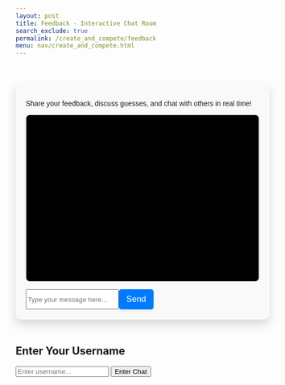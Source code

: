 ```yaml
---
layout: post
title: Feedback - Interactive Chat Room
search_exclude: true
permalink: /create_and_compete/feedback
menu: nav/create_and_compete.html
---
```


<link rel="stylesheet" href="{{site.baseurl}}/navigation/create_and_compete/feedback.css">

<div class="chat-room-container">
<p>Share your feedback, discuss guesses, and chat with others in real time!</p>

<!-- Chat Box -->
<div id="chat-box" class="chat-box"></div>

<!-- Chat Input -->
<div class="chat-input">
    <input type="text" id="chat-message" placeholder="Type your message here...">
    <button id="send-message" class="send-button">Send</button>
</div>
</div>

<!-- Username Modal -->
<div id="username-modal" class="modal">
    <div class="modal-content">
        <h2>Enter Your Username</h2>
        <input type="text" id="username-input" placeholder="Enter username..." required>
        <button id="username-submit">Enter Chat</button>
    </div>
</div>

<!-- Chat Room Container (Initially Hidden) -->
<div class="chat-room-container" style="display: none;">
    <p class="chat-header">Interactive Chat Room</p>
    <div id="chat-box" class="chat-box"></div>
    <div class="chat-input">
        <input type="text" id="chat-message" placeholder="Type your message here...">
        <button id="send-message" class="send-button">Send</button>
    </div>
</div>

<link rel="stylesheet" href="feeback.css">
<script src="chat.js"></script>


<script src="{{site.baseurl}}/navigation/create_and_compete/chat.js"></script>

<style>
/* General Container Styling */
.chat-room-container {
  max-width: 800px;
  margin: 50px auto;
  padding: 20px;
  background-color: #f9f9f9;
  border-radius: 10px;
  box-shadow: 0 10px 20px rgba(0, 0, 0, 0.15);
  font-family: 'Arial', sans-serif;
}

/* Header Styling */
.chat-header {
  font-size: 1.8em;
  text-align: center;
  margin-bottom: 20px;
  color: #333;
}

/* Chat Box Styling */
.chat-box {
  border: 1px solid #ddd;
  border-radius: 8px;
  height: 300px;
  overflow-y: scroll;
  padding: 15px;
  font-size: 1.2em;
  background-color: #000;
  box-shadow: inset 0 2px 4px rgba(0, 0, 0, 0.1);
}

/* Message Styling */
.message {
  margin-bottom: 10px;
  padding: 5px 10px;
  border-radius: 5px;
  background-color: #eef2f7;
  color: #f5f0f0
;
  box-shadow: 0 1px 3px rgba(0, 0, 0, 0.1);
}

/* Input Box Styling */
.chat-input {
  display: flex;
  margin-top: 15px;
}

.chat-message {
  flex: 1;
  padding: 10px;
  font-size: 1.2em;
  border: 1px solid #ddd;
  border-radius: 5px;
  box-shadow: 0 1px 3px rgba(0, 0, 0, 0.1);
  margin-right: 10px;
}

.send-button {
  padding: 10px 15px;
  font-size: 1.2em;
  background-color: #007BFF;
  color: #fff;
  border: none;
  border-radius: 5px;
  cursor: pointer;
  transition: background-color 0.3s ease;
  box-shadow: 0 2px 4px rgba(0, 0, 0, 0.1);
}

.send-button:hover {
  background-color: #0056b3;
}
</style>